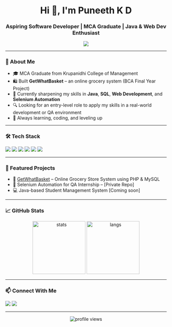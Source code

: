 <h1 align="center">Hi 👋, I'm Puneeth K D</h1>
<h3 align="center">Aspiring Software Developer | MCA Graduate | Java & Web Dev Enthusiast</h3>

<p align="center">
  <img src="https://readme-typing-svg.herokuapp.com?font=Fira+Code&size=20&pause=1000&color=00C2FF&center=true&vCenter=true&width=435&lines=Passionate+about+Java+%26+SQL;Love+building+clean+UIs+%26+real-world+apps;Focused+on+learning+%26+growth" />
</p>

---

### 💫 About Me

- 🎓 MCA Graduate from Krupanidhi College of Management  
- 🛍️ Built **GetWhatBasket** – an online grocery system (BCA Final Year Project)  
- 🌱 Currently sharpening my skills in **Java**, **SQL**, **Web Development**, and **Selenium Automation**
- 🔍 Looking for an entry-level role to apply my skills in a real-world development or QA environment
- 🎯 Always learning, coding, and leveling up

---

### 🛠️ Tech Stack

<p>
  <img src="https://img.shields.io/badge/Java-007396?style=for-the-badge&logo=java&logoColor=white"/>
  <img src="https://img.shields.io/badge/MySQL-005C84?style=for-the-badge&logo=mysql&logoColor=white"/>
  <img src="https://img.shields.io/badge/HTML-E34F26?style=for-the-badge&logo=html5&logoColor=white"/>
  <img src="https://img.shields.io/badge/CSS-1572B6?style=for-the-badge&logo=css3&logoColor=white"/>
  <img src="https://img.shields.io/badge/Selenium-43B02A?style=for-the-badge&logo=selenium&logoColor=white"/>
  <img src="https://img.shields.io/badge/GitHub-181717?style=for-the-badge&logo=github&logoColor=white"/>
</p>

---

### 📂 Featured Projects

- 🔗 [GetWhatBasket](https://github.com/PuneethKaleyanda/GetWhatBasket) – Online Grocery Store System using PHP & MySQL  
- 🔧 Selenium Automation for QA Internship – [Private Repo]  
- 💻 Java-based Student Management System [Coming soon]

---

### 📈 GitHub Stats

<p align="center">
  <img src="https://github-readme-stats.vercel.app/api?username=PuneethKaleyanda&show_icons=true&theme=radical" alt="stats" height="165" />
  <img src="https://github-readme-stats.vercel.app/api/top-langs/?username=PuneethKaleyanda&layout=compact&theme=radical" alt="langs" height="165" />
</p>

---

### 📫 Connect With Me

<p>
  <a href="mailto:punikaleyanda@gmail.com"><img src="https://img.shields.io/badge/Gmail-D14836?style=flat&logo=gmail&logoColor=white" /></a>
  <a href="https://www.linkedin.com/in/puneeth-kaleyanda-9997a9177/"><img src="https://img.shields.io/badge/LinkedIn-0A66C2?style=flat&logo=linkedin&logoColor=white" /></a>
</p>

---

<p align="center">
  <img src="https://komarev.com/ghpvc/?username=PuneethKaleyanda&label=Profile+Views&color=0e75b6&style=flat" alt="profile views"/>
</p>
